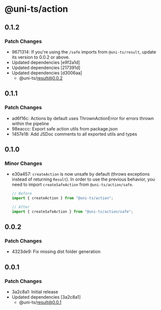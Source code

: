 # @uni-ts/action

## 0.1.2

### Patch Changes

- 9671314: If you're using the `/safe` imports from `@uni-ts/result`, update its version to 0.0.2 or above.
- Updated dependencies [e9f2a1d]
- Updated dependencies [217391d]
- Updated dependencies [d3006aa]
  - @uni-ts/result@0.0.2

## 0.1.1

### Patch Changes

- ad6f16c: Actions by default uses ThrownActionError for errors thrown within the pipeline
- 98eaccc: Export safe action utils from package.json
- 1457e18: Add JSDoc comments to all exported utils and types

## 0.1.0

### Minor Changes

- e30a457: `createAction` is now unsafe by default (throws exceptions instead of returning `Result`). In order to use the previous behavior, you need to import `createSafeAction` from `@uni-ts/action/safe`.

  ```typescript
  // Before
  import { createAction } from "@uni-ts/action";

  // After
  import { createSafeAction } from "@uni-ts/action/safe";
  ```

## 0.0.2

### Patch Changes

- 4323de9: Fix missing dist folder generation

## 0.0.1

### Patch Changes

- 3a2c8a1: Initial release
- Updated dependencies [3a2c8a1]
  - @uni-ts/result@0.0.1
